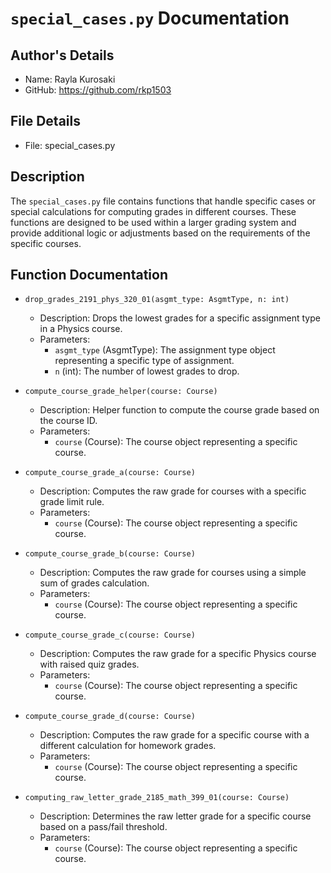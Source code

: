 # `special_cases.py` Documentation

## Author's Details
- Name: Rayla Kurosaki
- GitHub: https://github.com/rkp1503

## File Details
- File: special_cases.py

## Description
The `special_cases.py` file contains functions that handle specific cases or special calculations for computing grades in different courses. These functions are designed to be used within a larger grading system and provide additional logic or adjustments based on the requirements of the specific courses.

## Function Documentation

- `drop_grades_2191_phys_320_01(asgmt_type: AsgmtType, n: int)`
  - Description: Drops the lowest grades for a specific assignment type in a Physics course.
  - Parameters:
    - `asgmt_type` (AsgmtType): The assignment type object representing a specific type of assignment.
    - `n` (int): The number of lowest grades to drop.

- `compute_course_grade_helper(course: Course)`
  - Description: Helper function to compute the course grade based on the course ID.
  - Parameters:
    - `course` (Course): The course object representing a specific course.

- `compute_course_grade_a(course: Course)`
  - Description: Computes the raw grade for courses with a specific grade limit rule.
  - Parameters:
    - `course` (Course): The course object representing a specific course.

- `compute_course_grade_b(course: Course)`
  - Description: Computes the raw grade for courses using a simple sum of grades calculation.
  - Parameters:
    - `course` (Course): The course object representing a specific course.

- `compute_course_grade_c(course: Course)`
  - Description: Computes the raw grade for a specific Physics course with raised quiz grades.
  - Parameters:
    - `course` (Course): The course object representing a specific course.

- `compute_course_grade_d(course: Course)`
  - Description: Computes the raw grade for a specific course with a different calculation for homework grades.
  - Parameters:
    - `course` (Course): The course object representing a specific course.

- `computing_raw_letter_grade_2185_math_399_01(course: Course)`
  - Description: Determines the raw letter grade for a specific course based on a pass/fail threshold.
  - Parameters:
    - `course` (Course): The course object representing a specific course.
